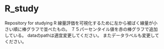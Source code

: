 # R_study
Repository for studying R
線量評価を可視化するために左から被ばく線量が小さい順に棒グラフで並べたもの。
７５パーセンタイル値を赤の棒グラフで追加している。
dataのpathは適宜変更してください。
またデータラベルも変更してください。
